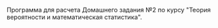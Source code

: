 Программа для расчета Домашнего задания №2 по курсу "Теория вероятности и математическая статистика".
